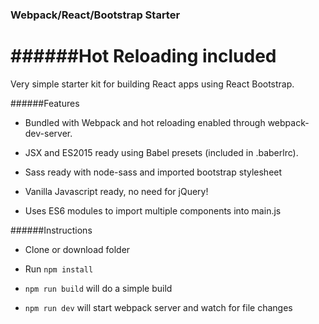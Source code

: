 ### Webpack/React/Bootstrap Starter
######Hot Reloading included
========================================================================================================
Very simple starter kit for building React apps using React Bootstrap.

######Features
  - Bundled with Webpack and hot reloading enabled through webpack-dev-server.
  
  - JSX and ES2015 ready using Babel presets (included in .baberlrc).
  
  - Sass ready with node-sass and imported bootstrap stylesheet
  
  - Vanilla Javascript ready, no need for jQuery!
  
  - Uses ES6 modules to import multiple components into main.js
  

######Instructions
  - Clone or download folder
  
  - Run `npm install`
  
  - `npm run build` will do a simple build 
  
  - `npm run dev` will start webpack server and watch for file changes

  
  
